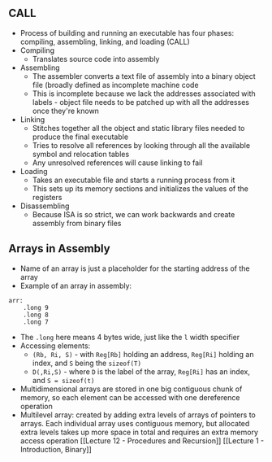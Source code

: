 ## CALL
- Process of building and running an executable has four phases: compiling, assembling, linking, and loading (CALL)
- Compiling
	- Translates source code into assembly 
- Assembling
	- The assembler converts a text file of assembly into a binary object file (broadly defined as incomplete machine code
	- This is incomplete because we lack the addresses associated with labels - object file needs to be patched up with all the addresses once they're known
- Linking
	- Stitches together all the object and static library files needed to produce the final executable
	- Tries to resolve all references by looking through all the available symbol and relocation tables
	- Any unresolved references will cause linking to fail
- Loading
	- Takes an executable file and starts a running process from it
	- This sets up its memory sections and initializes the values of the registers
- Disassembling
	- Because ISA is so strict, we can work backwards and create assembly from binary files

## Arrays in Assembly
- Name of an array is just a placeholder for the starting address of the array
- Example of an array in assembly:
```
arr:
	.long 9
	.long 8
	.long 7
```
- The `.long` here means 4 bytes wide, just like the `l` width specifier
- Accessing elements:
	- `(Rb, Ri, S)` - with `Reg[Rb]` holding an address, `Reg[Ri]` holding an index, and `S` being the `sizeof(T)`
	- `D(,Ri,S)` - where `D` is the label of the array, `Reg[Ri]` has an index, and `S = sizeof(t)`
- Multidimensional arrays are stored in one big contiguous chunk of memory, so each element can be accessed with one dereference operation
- Multilevel array: created by adding extra levels of arrays of pointers to arrays. Each individual array uses contiguous memory, but allocated extra levels takes up more space in total and requires an extra memory access operation
[[Lecture 12 - Procedures and Recursion]]
[[Lecture 1 - Introduction, Binary]]